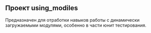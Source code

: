 ## Проект **using_modiles**

Предназначен для отработки навыков работы с динамически загружаемыми модулями, особенно в части юнит тестирования.